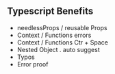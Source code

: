 ## Typescript Benefits

- needlessProps / reusable Props
- Context / Functions errors
- Context / Functions Ctr + Space
- Nested Object . auto suggest
- Typos
- Error proof
